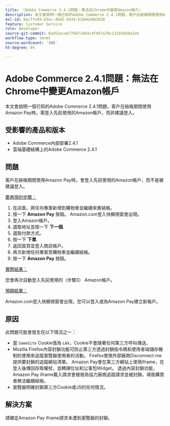 ```yaml
---
title: 「Adobe Commerce 2.4.1問題：無法在Chrome中變更Amazon帳戶」
description: 本文會說明一個已知的Adobe Commerce 2.4.1問題，客戶在結帳期間使用Amazon Pay時，需登入先前使用的Amazon帳戶，而非建議登入。
exl-id: 8acffe99-b3ec-4b45-9434-61b66e963838
feature: Customer Service
role: Developer
source-git-commit: 0ad52eceb776b71604c4f467a70c13191bb9a1eb
workflow-type: tm+mt
source-wordcount: '386'
ht-degree: 0%

---
```


# Adobe Commerce 2.4.1問題：無法在Chrome中變更Amazon帳戶

本文會說明一個已知的Adobe Commerce 2.4.1問題，客戶在結帳期間使用Amazon Pay時，需登入先前使用的Amazon帳戶，而非建議登入。

## 受影響的產品和版本

* Adobe Commerce內部部署2.4.1
* 雲端基礎結構上的Adobe Commerce 2.4.1

## 問題

客戶在結帳期間使用Amazon Pay時，會登入先前使用的Amazon帳戶，而不是被建議登入。

<u>要再現的步驟：</u>

1. 在店面，將任何專案新增到購物車並繼續來賓結帳。
1. 按一下 **Amazon Pay** 按鈕。 Amazon.com登入快顯視窗會出現。
1. 登入Amazon帳戶。
1. 選取地址並按一下 **下一個**.
1. 選取付款方式。
1. 按一下 **下單**.
1. 返回首頁並登入商店帳戶。
1. 再次新增任何專案至購物車並繼續結帳。
1. 按一下 **Amazon Pay** 按鈕。

<u>實際結果：</u>

您會再次自動登入先前使用的（步驟3） Amazon帳戶。

<u>預期結果：</u>

Amazon.com登入快顯視窗會出現，您可以登入或為Amazon Pay建立新帳戶。

## 原因

此問題可能會發生在以下情況之一：

* 當 `SameSite` Cookie值為 `LAX`，Cookie不會隨著任何第三方呼叫傳送。
* Mozilla Firefox內容封鎖功能可防止第三方透過封鎖指令碼和使用者端儲存機制的使用來追蹤瀏覽器使用者的活動。 Firefox使用外部廠商Disconnect.me提供要封鎖的追蹤網站清單。 Amazon Pay會在第三方網站上使用iframe，在登入後傳回存取權杖，並轉譯位址和公事包Widget。 透過內容封鎖功能，Amazon Pay iframe載入請求會被視為協力廠商追蹤請求並被封鎖，導致購買者無法繼續結帳。
* 瀏覽器明確封鎖第三方Cookie或JS的任何情況。

## 解決方案

請確定Amazon Pay iframe請求未遭到瀏覽器的封鎖。
